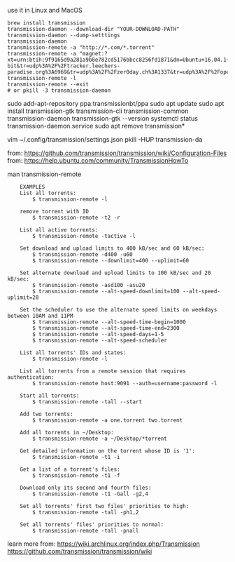 use it in Linux and MacOS
```shell
brew install transmission
transmission-daemon --download-dir "YOUR-DOWNLOAD-PATH"
transmission-daemon --dump-setttings
transmission-daemon
transmission-remote -a "http://*.com/*.torrent"
transmission-remote -a "magnet:?xt=urn:btih:9f9165d9a281a9b8e782cd5176bbcc8256fd1871&dn=Ubuntu+16.04.1+LTS+Desktop+64-bit&tr=udp%3A%2F%2Ftracker.leechers-paradise.org%3A6969&tr=udp%3A%2F%2Fzer0day.ch%3A1337&tr=udp%3A%2F%2Fopen.demonii.com%3A1337&tr=udp%3A%2F%2Ftracker.coppersurfer.tk%3A6969&tr=udp%3A%2F%2Fexodus.desync.com%3A6969"
transmission-remote -l
transmission-remote --exit
# or pkill -3 transmission-daemon
```


sudo add-apt-repository ppa:transmissionbt/ppa
sudo apt update
sudo apt install transmission-gtk transmission-cli transmission-common transmission-daemon
transmission-gtk --version
systemctl status transmission-daemon.service
sudo apt remove transmission*

vim ~/.config/transmission/settings.json
pkill -HUP transmission-da

from: https://github.com/transmission/transmission/wiki/Configuration-Files
from: https://help.ubuntu.com/community/TransmissionHowTo

man transmission-remote
```
    EXAMPLES
    List all torrents:
        $ transmission-remote -l

    remove torrent with ID
        $ transmission-remote -t2 -r

    List all active torrents:
        $ transmission-remote -tactive -l

    Set download and upload limits to 400 kB/sec and 60 kB/sec:
        $ transmission-remote -d400 -u60
        $ transmission-remote --downlimit=400 --uplimit=60

    Set alternate download and upload limits to 100 kB/sec and 20 kB/sec:
        $ transmission-remote -asd100 -asu20
        $ transmission-remote --alt-speed-downlimit=100 --alt-speed-uplimit=20

    Set the scheduler to use the alternate speed limits on weekdays between 10AM and 11PM
        $ transmission-remote --alt-speed-time-begin=1000
        $ transmission-remote --alt-speed-time-end=2300
        $ transmission-remote --alt-speed-days=1-5
        $ transmission-remote --alt-speed-scheduler

    List all torrents' IDs and states:
        $ transmission-remote -l

    List all torrents from a remote session that requires authentication:
        $ transmission-remote host:9091 --auth=username:password -l

    Start all torrents:
        $ transmission-remote -tall --start

    Add two torrents:
        $ transmission-remote -a one.torrent two.torrent

    Add all torrents in ~/Desktop:
        $ transmission-remote -a ~/Desktop/*torrent

    Get detailed information on the torrent whose ID is '1':
        $ transmission-remote -t1 -i

    Get a list of a torrent's files:
        $ transmission-remote -t1 -f

    Download only its second and fourth files:
        $ transmission-remote -t1 -Gall -g2,4

    Set all torrents' first two files' priorities to high:
        $ transmission-remote -tall -ph1,2

    Set all torrents' files' priorities to normal:
        $ transmission-remote -tall -pnall
```

learn more from: https://wiki.archlinux.org/index.php/Transmission
https://github.com/transmission/transmission/wiki
